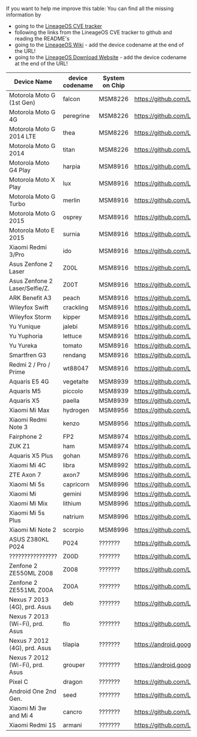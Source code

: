 If you want to help me improve this table:
You can find all the missing information by
- going to the [LineageOS CVE tracker](https://cve.lineageos.org/devices)
- following the links from the LineageOS CVE tracker to github and reading the README's
- going to the [LineageOS Wiki](https://wiki.lineageos.org/) - add the device codename at the end of the URL!
- going to the [LineageOS Download Website](https://download.lineageos.org/) - add the device codename at the end of the URL!

Device Name			|device codename	|System on Chip	|LineageOS Kernel source:
--------------------------------|-----------------------|---------------|--------------------------------------------------------------
Motorola Moto G (1st Gen)	|falcon			|MSM8226	|https://github.com/LineageOS/android_kernel_motorola_msm8226
Motorola Moto G 4G		|peregrine		|MSM8226	|https://github.com/LineageOS/android_kernel_motorola_msm8226
Motorola Moto G 2014 LTE	|thea			|MSM8226	|https://github.com/LineageOS/android_kernel_motorola_msm8226
Motorola Moto G 2014		|titan			|MSM8226	|https://github.com/LineageOS/android_kernel_motorola_msm8226
Motorola Moto G4 Play		|harpia			|MSM8916	|https://github.com/LineageOS/android_kernel_motorola_msm8916
Motorola Moto X Play		|lux			|MSM8916	|https://github.com/LineageOS/android_kernel_motorola_msm8916
Motorola Moto G Turbo		|merlin			|MSM8916	|https://github.com/LineageOS/android_kernel_motorola_msm8916
Motorola Moto G 2015		|osprey			|MSM8916	|https://github.com/LineageOS/android_kernel_motorola_msm8916
Motorola Moto E 2015		|surnia			|MSM8916	|https://github.com/LineageOS/android_kernel_motorola_msm8916
Xiaomi Redmi 3/Pro		|ido			|MSM8916	|https://github.com/LineageOS/android_kernel_xiaomi_msm8916
Asus Zenfone 2 Laser		|Z00L			|MSM8916	|https://github.com/LineageOS/android_kernel_asus_msm8916
Asus Zenfone 2 Laser/Selfie/Z.	|Z00T			|MSM8916	|https://github.com/LineageOS/android_kernel_asus_msm8916
ARK Benefit A3			|peach			|MSM8916	|https://github.com/LineageOS/android_kernel_ark_msm8916
Wileyfox Swift			|crackling		|MSM8916	|https://github.com/LineageOS/android_kernel_cyanogen_msm8916
Wileyfox Storm			|kipper			|MSM8916	|https://github.com/LineageOS/android_kernel_cyanogen_msm8916
Yu Yunique			|jalebi			|MSM8916	|https://github.com/LineageOS/android_kernel_cyanogen_msm8916
Yu Yuphoria			|lettuce		|MSM8916	|https://github.com/LineageOS/android_kernel_cyanogen_msm8916
Yu Yureka			|tomato			|MSM8916	|https://github.com/LineageOS/android_kernel_cyanogen_msm8916
Smartfren G3			|rendang		|MSM8916	|https://github.com/LineageOS/android_kernel_cyanogen_msm8916
Redmi 2 / Pro / Prime		|wt88047		|MSM8916	|https://github.com/LineageOS/android_kernel_wingtech_msm8916
Aquaris E5 4G			|vegetalte		|MSM8939	|https://github.com/LineageOS/android_kernel_bq_msm8939
Aquaris M5			|piccolo		|MSM8939	|https://github.com/LineageOS/android_kernel_bq_msm8939
Aquaris X5			|paella			|MSM8939	|https://github.com/LineageOS/android_kernel_bq_msm8939
Xiaomi Mi Max			|hydrogen		|MSM8956	|https://github.com/LineageOS/android_kernel_xiaomi_msm8956
Xiaomi Redmi Note 3		|kenzo			|MSM8956	|https://github.com/LineageOS/android_kernel_xiaomi_msm8956
Fairphone 2			|FP2			|MSM8974	|https://github.com/LineageOS/android_kernel_fairphone_msm8974
ZUK Z1				|ham			|MSM8974	|https://github.com/LineageOS/android_kernel_cyanogen_msm8974
Aquaris X5 Plus			|gohan			|MSM8976	|https://github.com/LineageOS/android_kernel_bq_msm8976
Xiaomi Mi 4C			|libra			|MSM8992	|https://github.com/LineageOS/android_kernel_xiaomi_msm8992
ZTE Axon 7			|axon7			|MSM8996	|https://github.com/LineageOS/android_kernel_zte_msm8996
Xiaomi Mi 5s			|capricorn		|MSM8996	|https://github.com/LineageOS/android_kernel_xiaomi_msm8996
Xiaomi Mi			|gemini			|MSM8996	|https://github.com/LineageOS/android_kernel_xiaomi_msm8996
Xiaomi Mi Mix			|lithium		|MSM8996	|https://github.com/LineageOS/android_kernel_xiaomi_msm8996
Xiaomi Mi 5s Plus		|natrium		|MSM8996	|https://github.com/LineageOS/android_kernel_xiaomi_msm8996
Xiaomi Mi Note 2		|scorpio		|MSM8996	|https://github.com/LineageOS/android_kernel_xiaomi_msm8996
ASUS Z380KL P024		|P024			|???????	|https://github.com/LineageOS/android_kernel_asus_P024
????????????????		|Z00D			|???????	|https://github.com/LineageOS/android_kernel_asus_z00d
Zenfone 2 ZE550ML Z008		|Z008			|???????	|https://github.com/LineageOS/android_kernel_asus_moorefield
Zenfone 2 ZE551ML Z00A		|Z00A			|???????	|https://github.com/LineageOS/android_kernel_asus_moorefield
Nexus 7 2013 (4G), prd. Asus	|deb			|???????	|https://github.com/LineageOS/android_kernel_google_msm
Nexus 7 2013 (Wi-Fi), prd. Asus |flo			|???????	|https://github.com/LineageOS/android_kernel_google_msm
Nexus 7 2012 (4G), prd. Asus	|tilapia		|???????	|https://android.googlesource.com/device/asus/tilapia/
Nexus 7 2012 (Wi-Fi), prd. Asus	|grouper		|???????	|https://android.googlesource.com/device/asus/grouper/
Pixel C				|dragon			|???????	|https://github.com/LineageOS/android_kernel_google_dragon
Android One 2nd Gen.		|seed			|???????	|https://github.com/LineageOS/android_kernel_google_seed
Xiaomi Mi 3w and Mi 4		|cancro			|???????	|https://github.com/LineageOS/android_kernel_xiaomi_cancro
Xiaomi Redmi 1S			|armani			|???????	|https://github.com/LineageOS/android_kernel_xiaomi_armani

